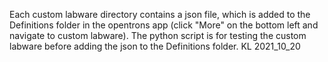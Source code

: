 Each custom labware directory contains a json file, which is added to the Definitions folder in the opentrons app (click "More" on the bottom left and navigate to custom labware).
The python script is for testing the custom labware before adding the json to the Definitions folder. KL 2021_10_20
